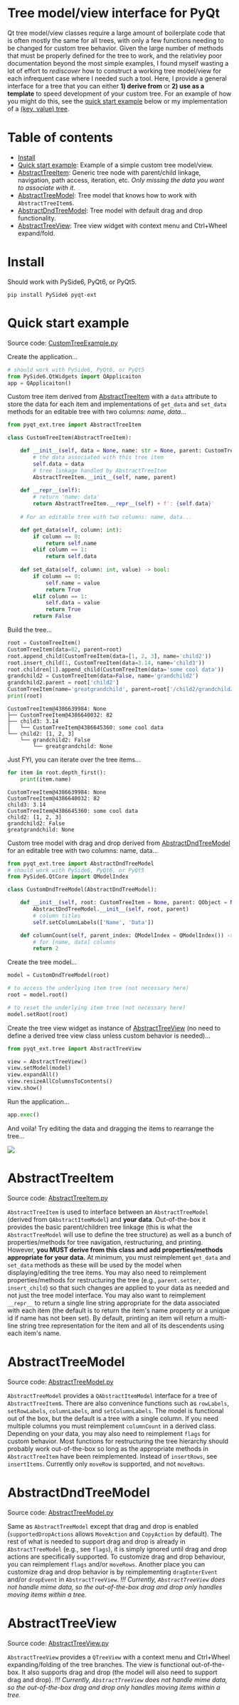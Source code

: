 # Tree model/view interface for PyQt
Qt tree model/view classes require a large amount of boilerplate code that is often mostly the same for all trees, with only a few functions needing to be changed for custom tree behavior. Given the large number of methods that must be properly defined for the tree to work, and the relativley poor documentation beyond the most simple examples, I found myself wasting a lot of effort to *rediscover* how to construct a working tree model/view for each infrequent case where I needed such a tool. Here, I provide a general interface for a tree that you can either **1) derive from** or **2) use as a template** to speed development of your custom tree. For an example of how you might do this, see the [quick start example](#quick-start-example) below or my implementation of a [(key, value) tree](KeyValueTree.md).

# Table of contents
- [Install](#install)
- [Quick start example](#quick-start-example): Example of a simple custom tree model/view.
- [AbstractTreeItem](#abstracttreeitem): Generic tree node with parent/child linkage, navigation, path access, iteration, etc. *Only missing the data you want to associate with it.*
- [AbstractTreeModel](#abstracttreemodel): Tree model that knows how to work with `AbstractTreeItem`s.
- [AbstractDndTreeModel](#abstractdndtreemodel): Tree model with default drag and drop functionality.
- [AbstractTreeView](#abstracttreeview): Tree view widget with context menu and Ctrl+Wheel expand/fold.

# Install
Should work with PySide6, PyQt6, or PyQt5.
```shell
pip install PySide6 pyqt-ext
```

# Quick start example
Source code: [CustomTreeExample.py](https://github.com/marcel-goldschen-ohm/pyqt-ext/examples/CustomTreeExample.py)

Create the application...
```python
# should work with PySide6, PyQt6, or PyQt5
from PySide6.QtWidgets import QApplicaiton
app = QApplicaiton()
```

Custom tree item derived from [AbstractTreeItem](#abstracttreeitem) with a `data` attribute to store the data for each item and implementations of `get_data` and `set_data` methods for an editable tree with two columns: *name*, *data*...
```python
from pyqt_ext.tree import AbstractTreeItem

class CustomTreeItem(AbstractTreeItem):

    def __init__(self, data = None, name: str = None, parent: CustomTreeItem = None):
        # the data associated with this tree item
        self.data = data
        # tree linkage handled by AbstractTreeItem
        AbstractTreeItem.__init__(self, name, parent)
    
    def __repr__(self):
        # return 'name: data'
        return AbstractTreeItem.__repr__(self) + f': {self.data}'
    
    # For an editable tree with two columns: name, data...

    def get_data(self, column: int):
        if column == 0:
            return self.name
        elif column == 1:
            return self.data
    
    def set_data(self, column: int, value) -> bool:
        if column == 0:
            self.name = value
            return True
        elif column == 1:
            self.data = value
            return True
        return False
```

Build the tree...
```python
root = CustomTreeItem()
CustomTreeItem(data=82, parent=root)
root.append_child(CustomTreeItem(data=[1, 2, 3], name='child2'))
root.insert_child(1, CustomTreeItem(data=3.14, name='child3'))
root.children[1].append_child(CustomTreeItem(data='some cool data'))
grandchild2 = CustomTreeItem(data=False, name='grandchild2')
grandchild2.parent = root['child2']
CustomTreeItem(name='greatgrandchild', parent=root['/child2/grandchild2'])
print(root)
```
```shell
CustomTreeItem@4386639984: None
├── CustomTreeItem@4386640032: 82
├── child3: 3.14
│   └── CustomTreeItem@4386645360: some cool data
└── child2: [1, 2, 3]
    └── grandchild2: False
        └── greatgrandchild: None
```

Just FYI, you can iterate over the tree items...
```python
for item in root.depth_first():
    print(item.name)
```
```shell
CustomTreeItem@4386639984: None
CustomTreeItem@4386640032: 82
child3: 3.14
CustomTreeItem@4386645360: some cool data
child2: [1, 2, 3]
grandchild2: False
greatgrandchild: None
```

Custom tree model with drag and drop derived from [AbstractDndTreeModel](#abstractdndtreemodel) for an editable tree with two columns: name, data...
```python
from pyqt_ext.tree import AbstractDndTreeModel
# should work with PySide6, PyQt6, or PyQt5
from PySide6.QtCore import QModelIndex

class CustomDndTreeModel(AbstractDndTreeModel):

    def __init__(self, root: CustomTreeItem = None, parent: QObject = None):
        AbstractDndTreeModel.__init__(self, root, parent)
        # column titles
        self.setColumnLabels(['Name', 'Data'])

    def columnCount(self, parent_index: QModelIndex = QModelIndex()) -> int:
        # for [name, data] columns
        return 2
```

Create the tree model...
```python
model = CustomDndTreeModel(root)

# to access the underlying item tree (not necessary here)
root = model.root()

# to reset the underlying item tree (not necessary here)
model.setRoot(root)
```

Create the tree view widget as instance of [AbstractTreeView](#abstracttreeview) (no need to define a derived tree view class unless custom behavior is needed)...
```python
from pyqt_ext.tree import AbstractTreeView

view = AbstractTreeView()
view.setModel(model)
view.expandAll()
view.resizeAllColumnsToContents()
view.show()
```

Run the application...
```python
app.exec()
```

And voila! Try editing the data and dragging the items to rearrange the tree...

<img src="images/CustomTreeExample.png">

# AbstractTreeItem
Source code: [AbstractTreeItem.py](https://github.com/marcel-goldschen-ohm/pyqt-ext/src/pyqt_ext/tree/AbstractTreeItem.py)

`AbstractTreeItem` is used to interface between an `AbstractTreeModel` (derived from `QAbstractItemModel`) and **your data**. Out-of-the-box it provides the basic parent/children tree linkage (this is what the `AbstractTreeModel` will use to define the tree structure) as well as a bunch of properties/methods for tree navigation, restructuring, and printing. However, **you MUST derive from this class and add properties/methods appropriate for your data.** At minimum, you must reimplement `get_data` and `set_data` methods as these will be used by the model when displaying/editing the tree items. You may also need to reimplement properties/methods for restructuring the tree (e.g., `parent.setter`, `insert_child`) so that such changes are applied to your data as needed and not just the tree model interface. You may also want to reimplement `__repr__` to return a single line string appropriate for the data associated with each item (the default is to return the item's name property or a unique id if name has not been set). By default, printing an item will return a multi-line string tree representation for the item and all of its descendents using each item's name.

# AbstractTreeModel
Source code: [AbstractTreeModel.py](https://github.com/marcel-goldschen-ohm/pyqt-ext/src/pyqt_ext/tree/AbstractTreeModel.py)

`AbstractTreeModel` provides a `QAbstractItemModel` interface for a tree of `AbstractTreeItem`s. There are also convenince functions such as `rowLabels`, `setRowLabels`, `columnLabels`, and `setColumnLabels`. The model is functional out of the box, but the default is a tree with a single column. If you need multiple columns you must reimplement `columnCount` in a derived class. Depending on your data, you may also need to reimplement `flags` for custom behavior. Most functions for restructuring the tree hierarchy should probably work out-of-the-box so long as the appropriate methods in `AbstractTreeItem` have been reimplemented. Instead of `insertRows`, see `insertItems`. Currently only `moveRow` is supported, and not `moveRows`.

# AbstractDndTreeModel
Source code: [AbstractTreeModel.py](https://github.com/marcel-goldschen-ohm/pyqt-ext/src/pyqt_ext/tree/AbstractTreeModel.py)

Same as `AbstractTreeModel` except that drag and drop is enabled (`supportedDropActions` allows `MoveAction` and `CopyAction` by default). The rest of what is needed to support drag and drop is already in `AbstractTreeModel` (e.g., see `flags`), it is simply ignored until drag and drop actions are specifically supported. To customize drag and drop behaviour, you can reimplement `flags` and/or `moveRows`. Another place you can customize drag and drop behavior is by reimplementing `dragEnterEvent` and/or `dropEvent` in `AbstractTreeView`. *!!! Currently, `AbstractTreeView` does not handle mime data, so the out-of-the-box drag and drop only handles moving items within a tree.*

# AbstractTreeView
Source code: [AbstractTreeView.py](https://github.com/marcel-goldschen-ohm/pyqt-ext/src/pyqt_ext/tree/AbstractTreeView.py)

`AbstractTreeView` provides a `QTreeView` with a context menu and Ctrl+Wheel expanding/folding of the tree branches. The view is functional out-of-the-box. It also supports drag and drop (the model will also need to support drag and drop). *!!! Currently, `AbstractTreeView` does not handle mime data, so the out-of-the-box drag and drop only handles moving items within a tree.*
